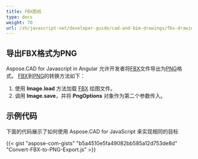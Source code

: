 ```yaml
---
title: FBX图纸
type: docs
weight: 70
url: /zh/javascript-net/developer-guide/cad-and-bim-drawings/fbx-drawings/
---
```


## **导出FBX格式为PNG**

Aspose.CAD for Javascript in Angular 允许开发者将[FBX](https://docs.fileformat.com/3d/fbx/)文件导出为[PNG](https://docs.fileformat.com/image/png/)格式。
[FBX](https://docs.fileformat.com/3d/fbx/)到[PNG](https://docs.fileformat.com/image/png/)的转换方法如下：

1. 使用 **Image.load** 方法加载 [FBX](https://docs.fileformat.com/3d/fbx/) 绘图文件。
1. 调用 **Image.save**，并将 **PngOptions** 对象作为第二个参数传入。

## 示例代码

下面的代码展示了如何使用 Aspose.CAD for JavaScript 来实现相同的目标

{{< gist "aspose-com-gists" "b5a4510e5fa49082bb585a12d753de8d" "Convert-FBX-to-PNG-Export.js" >}}
